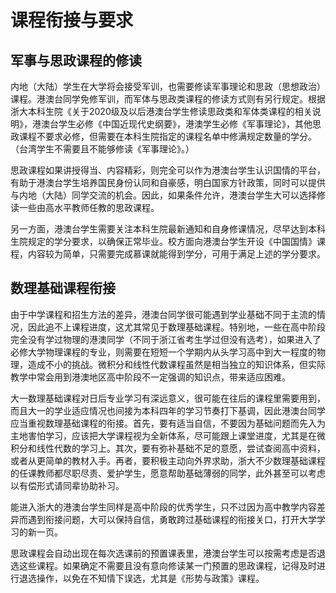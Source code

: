 # 课程衔接与要求

## 军事与思政课程的修读

内地（大陆）学生在大学将会接受军训，也需要修读军事理论和思政（思想政治）课程。港澳台同学免修军训，而军体与思政类课程的修读方式则有另行规定。根据浙大本科生院《关于2020级及以后港澳台学生修读思政类和军体类课程的相关说明》，港澳台学生必修《中国近现代史纲要》，港澳学生必修《军事理论》，其他思政课程不要求必修，但需要在本科生院指定的课程名单中修满规定数量的学分。（台湾学生不需要且不能够修读《军事理论》。）

思政课程如果讲授得当、内容精彩，则完全可以作为港澳台学生认识国情的平台，有助于港澳台学生培养国民身份认同和自豪感，明白国家方针政策，同时可以提供与内地（大陆）同学交流的机会。因此，如果条件允许，港澳台学生大可以选择修读一些由高水平教师任教的思政课程。

另一方面，港澳台学生需要关注本科生院最新通知和自身修课情况，尽早达到本科生院规定的学分要求，以确保正常毕业。校方面向港澳台学生开设《中国国情》课程，内容较为简单，只需要完成慕课就能得到学分，可用于满足上述的学分要求。

## 数理基础课程衔接

由于中学课程和招生方法的差异，港澳台同学很可能遇到学业基础不同于主流的情况，因此追不上课程进度，这尤其常见于数理基础课程。特别地，一些在高中阶段完全没有学过物理的港澳同学（不同于浙江省考生学过但没有选考），如果进入了必修大学物理课程的专业，则需要在短短一个学期内从头学习高中到大一程度的物理，造成不小的挑战。微积分和线性代数课程虽然是相当独立的知识体系，但实际教学中常会用到港澳地区高中阶段不一定强调的知识点，带来适应困难。

大一数理基础课程对日后专业学习有深远意义，很可能在往后的课程里需要用到，而且大一的学业适应情况也间接为本科四年的学习节奏打下基调，因此港澳台同学应当重视数理基础课程的衔接。首先，要有适当自信，不要因为基础问题而先入为主地害怕学习，应该把大学课程视为全新体系，尽可能跟上课堂进度，尤其是在微积分和线性代数的学习上。其次，要有弥补基础不足的意愿，尝试查阅高中资料，或者从更简单的教材入手。再者，要积极主动向外界求助，浙大不少数理基础课程的任课教师都尽职尽责、爱护学生，愿意帮助基础薄弱的同学，此外甚至可以考虑以有偿形式请同辈协助补习。

能进入浙大的港澳台学生同样是高中阶段的优秀学生，只不过因为高中教学内容差异而遇到衔接问题，大可以保持自信，勇敢跨过基础课程的衔接关口，打开大学学习的新一页。

思政课程会自动出现在每次选课前的预置课表里，港澳台学生可以按需考虑是否退选这些课程。如果确定不需要且没有意向修读某一门预置的思政课程，记得及时进行退选操作，以免在不知情下误选，尤其是《形势与政策》课程。
